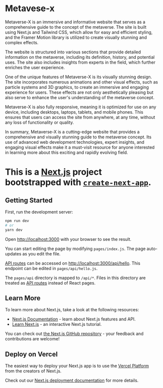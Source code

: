 # Metavese-x
Metaverse-X is an immersive and informative website that serves as a comprehensive guide to the concept of the metaverse. The site is built using Next.js and Tailwind CSS, which allow for easy and efficient styling, and the Framer Motion library is utilized to create visually stunning and complex effects.

The website is structured into various sections that provide detailed information on the metaverse, including its definition, history, and potential uses. The site also includes insights from experts in the field, which further enriches the user experience.

One of the unique features of Metaverse-X is its visually stunning design. The site incorporates numerous animations and other visual effects, such as particle systems and 3D graphics, to create an immersive and engaging experience for users. These effects are not only aesthetically pleasing but also serve to enhance the user's understanding of the metaverse concept.

Metaverse-X is also fully responsive, meaning it is optimized for use on any device, including desktops, laptops, tablets, and mobile phones. This ensures that users can access the site from anywhere, at any time, without any loss of functionality or quality.

In summary, Metaverse-X is a cutting-edge website that provides a comprehensive and visually stunning guide to the metaverse concept. Its use of advanced web development technologies, expert insights, and engaging visual effects make it a must-visit resource for anyone interested in learning more about this exciting and rapidly evolving field.
# This is a [Next.js](https://nextjs.org/) project bootstrapped with [`create-next-app`](https://github.com/vercel/next.js/tree/canary/packages/create-next-app).

## Getting Started

First, run the development server:

```bash
npm run dev
# or
yarn dev
```

Open [http://localhost:3000](http://localhost:3000) with your browser to see the result.

You can start editing the page by modifying `pages/index.js`. The page auto-updates as you edit the file.

[API routes](https://nextjs.org/docs/api-routes/introduction) can be accessed on [http://localhost:3000/api/hello](http://localhost:3000/api/hello). This endpoint can be edited in `pages/api/hello.js`.

The `pages/api` directory is mapped to `/api/*`. Files in this directory are treated as [API routes](https://nextjs.org/docs/api-routes/introduction) instead of React pages.

## Learn More

To learn more about Next.js, take a look at the following resources:

- [Next.js Documentation](https://nextjs.org/docs) - learn about Next.js features and API.
- [Learn Next.js](https://nextjs.org/learn) - an interactive Next.js tutorial.

You can check out [the Next.js GitHub repository](https://github.com/vercel/next.js/) - your feedback and contributions are welcome!

## Deploy on Vercel

The easiest way to deploy your Next.js app is to use the [Vercel Platform](https://vercel.com/new?utm_medium=default-template&filter=next.js&utm_source=create-next-app&utm_campaign=create-next-app-readme) from the creators of Next.js.

Check out our [Next.js deployment documentation](https://nextjs.org/docs/deployment) for more details.
